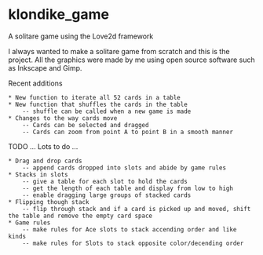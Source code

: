 # klondike_game
A solitare game using the Love2d framework

I always wanted to make a solitare game from scratch and this is the project. All the graphics were made by me using open source software such as Inkscape and Gimp.

Recent additions

	* New function to iterate all 52 cards in a table
	* New function that shuffles the cards in the table
		-- shuffle can be called when a new game is made
	* Changes to the way cards move
		-- Cards can be selected and dragged
		-- Cards can zoom from point A to point B in a smooth manner

TODO ... Lots to do ...

	* Drag and drop cards
		-- append cards dropped into slots and abide by game rules
	* Stacks in slots
		-- give a table for each slot to hold the cards
		-- get the length of each table and display from low to high
		-- enable dragging large groups of stacked cards
	* Flipping though stack
		-- flip through stack and if a card is picked up and moved, shift the table and remove the empty card space
	* Game rules
		-- make rules for Ace slots to stack accending order and like kinds
		-- make rules for Slots to stack opposite color/decending order
